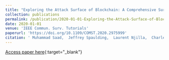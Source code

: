 ```yaml
---
title: "Exploring the Attack Surface of Blockchain: A Comprehensive Survey"
collection: publications
permalink: /publication/2020-01-01-Exploring-the-Attack-Surface-of-Blockchain-A-Comprehensive-Survey
date: 2020-01-01
venue: 'IEEE Commun. Surv. Tutorials'
paperurl: 'https://doi.org/10.1109/COMST.2020.2975999'
citation: ' Muhammad Saad,  Jeffrey Spaulding,  Laurent Njilla,  Charles Kamhoua,  Sachin Shetty,  DaeHun Nyang,  David Mohaisen, &quot;Exploring the Attack Surface of Blockchain: A Comprehensive Survey.&quot; IEEE Commun. Surv. Tutorials, 2020.'
---
```

[Access paper here](https://doi.org/10.1109/COMST.2020.2975999){:target="_blank"}
